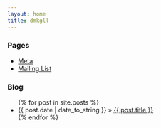 ```yaml
---
layout: home
title: dmkgll
---
```


### Pages

- [Meta](/)
- [Mailing List](/)

### Blog 

<ul class="posts">
{% for post in site.posts %}
<li><span>{{ post.date | date_to_string }}</span> &raquo; <a href="{{ post.url }}" title="{{ post.title }}">{{ post.title }}</a></li>
 {% endfor %}
</ul>
